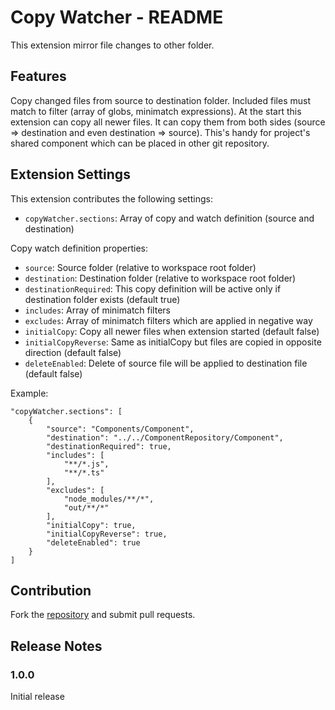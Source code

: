 # Copy Watcher - README

This extension mirror file changes to other folder.


## Features

Copy changed files from source to destination folder. Included files must match to filter (array of globs, minimatch expressions).
At the start this extension can copy all newer files. It can copy them from both sides (source => destination and even destination => source).
This's handy for project's shared component which can be placed in other git repository.


## Extension Settings

This extension contributes the following settings:

* `copyWatcher.sections`: Array of copy and watch definition (source and destination)

Copy watch definition properties:

* `source`: Source folder (relative to workspace root folder)
* `destination`: Destination folder (relative to workspace root folder)
* `destinationRequired`: This copy definition will be active only if destination folder exists (default true)
* `includes`: Array of minimatch filters
* `excludes`: Array of minimatch filters which are applied in negative way
* `initialCopy`: Copy all newer files when extension started (default false)
* `initialCopyReverse`: Same as initialCopy but files are copied in opposite direction (default false)
* `deleteEnabled`: Delete of source file will be applied to destination file (default false)


Example:
```
"copyWatcher.sections": [
    {
        "source": "Components/Component",
        "destination": "../../ComponentRepository/Component",
        "destinationRequired": true,
        "includes": [
            "**/*.js",
            "**/*.ts"
        ],
        "excludes": [
            "node_modules/**/*",
            "out/**/*"
        ],
        "initialCopy": true,
        "initialCopyReverse": true,
        "deleteEnabled": true
    }
]
```

## Contribution

Fork the [repository](https://github.com/pavel-purma/vscode-copy-watcher) and submit pull requests.


## Release Notes

### 1.0.0

Initial release
